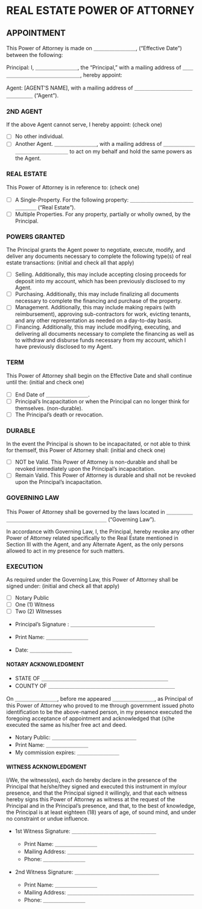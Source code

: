 # REAL ESTATE POWER OF ATTORNEY

## APPOINTMENT

This Power of Attorney is made on ＿＿＿＿＿＿＿＿, (“Effective Date”) between the following:

Principal: I, ＿＿＿＿＿＿＿＿, the “Principal,” with a mailing address of ＿＿＿＿＿＿＿＿＿＿＿＿＿＿＿＿, hereby appoint:

Agent: [AGENT’S NAME], with a mailing address of ＿＿＿＿＿＿＿＿＿＿＿＿＿＿＿＿ (“Agent”).

### 2ND AGENT

If the above Agent cannot serve, I hereby appoint: (check one)

- [ ] No other individual.
- [ ] Another Agent. ＿＿＿＿＿＿＿＿, with a mailing address of ＿＿＿＿＿＿＿＿＿＿＿＿＿＿＿＿ to act on my behalf and hold the same powers as the Agent.

### REAL ESTATE

This Power of Attorney is in reference to: (check one)

- [ ] A Single-Property. For the following property: ＿＿＿＿＿＿＿＿＿＿＿＿＿＿＿＿ (“Real Estate”).
- [ ] Multiple Properties. For any property, partially or wholly owned, by the Principal.

### POWERS GRANTED

The Principal grants the Agent power to negotiate, execute, modify, and deliver any documents necessary to complete the following type(s) of real estate transactions: (initial and check all that apply)

- [ ] Selling. Additionally, this may include accepting closing proceeds for deposit into my account, which has been previously disclosed to my Agent.
- [ ] Purchasing. Additionally, this may include finalizing all documents necessary to complete the financing and purchase of the property.
- [ ] Management. Additionally, this may include making repairs (with reimbursement), approving sub-contractors for work, evicting tenants, and any other representation as needed on a day-to-day basis.
- [ ] Financing. Additionally, this may include modifying, executing, and delivering all documents necessary to complete the financing as well as to withdraw and disburse funds necessary from my account, which I have previously disclosed to my Agent.

### TERM

This Power of Attorney shall begin on the Effective Date and shall continue until the: (initial and check one)

- [ ] End Date of ＿＿＿＿＿＿＿＿.
- [ ] Principal’s Incapacitation or when the Principal can no longer think for themselves. (non-durable).
- [ ] The Principal’s death or revocation.

### DURABLE

In the event the Principal is shown to be incapacitated, or not able to think for themself, this Power of Attorney shall: (initial and check one)

- [ ] NOT be Valid. This Power of Attorney is non-durable and shall be revoked immediately upon the Principal’s incapacitation.
- [ ] Remain Valid. This Power of Attorney is durable and shall not be revoked upon the Principal’s incapacitation.

### GOVERNING LAW

This Power of Attorney shall be governed by the laws located in ＿＿＿＿＿＿＿＿＿＿＿＿＿＿＿＿＿＿＿＿＿＿＿＿ (“Governing Law”).

In accordance with Governing Law, I, the Principal, hereby revoke any other Power of Attorney related specifically to the Real Estate mentioned in Section III with the Agent, and any Alternate Agent, as the only persons allowed to act in my presence for such matters.

### EXECUTION

As required under the Governing Law, this Power of Attorney shall be signed under: (initial and check all that apply)

- [ ] Notary Public
- [ ] One (1) Witness
- [ ] Two (2) Witnesses

- Principal’s Signature : ＿＿＿＿＿＿＿＿＿＿＿＿＿＿＿＿

- Print Name: ＿＿＿＿＿＿＿＿

- Date: ＿＿＿＿＿＿＿＿

#### NOTARY ACKNOWLEDGMENT

- STATE OF ＿＿＿＿＿＿＿＿＿＿＿＿＿＿＿＿＿＿＿＿＿＿＿＿
- COUNTY OF ＿＿＿＿＿＿＿＿＿＿＿＿＿＿＿＿＿＿＿＿＿＿＿＿

On ＿＿＿＿＿＿＿＿, before me appeared ＿＿＿＿＿＿＿＿, as Principal of this Power of Attorney who proved to me through government issued photo identification to be the above-named person, in my presence executed the foregoing acceptance of appointment and acknowledged that (s)he executed the same as his/her free act and deed.

- Notary Public: ＿＿＿＿＿＿＿＿＿＿＿＿＿＿＿＿
- Print Name: ＿＿＿＿＿＿＿＿
- My commission expires: ＿＿＿＿＿＿＿＿

#### WITNESS ACKNOWLEDGMENT

I/We, the witness(es), each do hereby declare in the presence of the Principal that he/she/they signed and executed this instrument in my/our presence, and that the Principal signed it willingly, and that each witness hereby signs this Power of Attorney as witness at the request of the Principal and in the Principal’s presence, and that, to the best of knowledge, the Principal is at least eighteen (18) years of age, of sound mind, and under no constraint or undue influence.

- 1st Witness Signature: ＿＿＿＿＿＿＿＿＿＿＿＿＿＿＿＿
   - Print Name: ＿＿＿＿＿＿＿＿
   - Mailing Address: ＿＿＿＿＿＿＿＿＿＿＿＿＿＿＿＿＿＿＿＿＿＿＿＿
   - Phone: ＿＿＿＿＿＿＿＿

- 2nd Witness Signature: ＿＿＿＿＿＿＿＿＿＿＿＿＿＿＿＿
   - Print Name: ＿＿＿＿＿＿＿＿
   - Mailing Address: ＿＿＿＿＿＿＿＿＿＿＿＿＿＿＿＿＿＿＿＿＿＿＿＿
   - Phone: ＿＿＿＿＿＿＿＿
